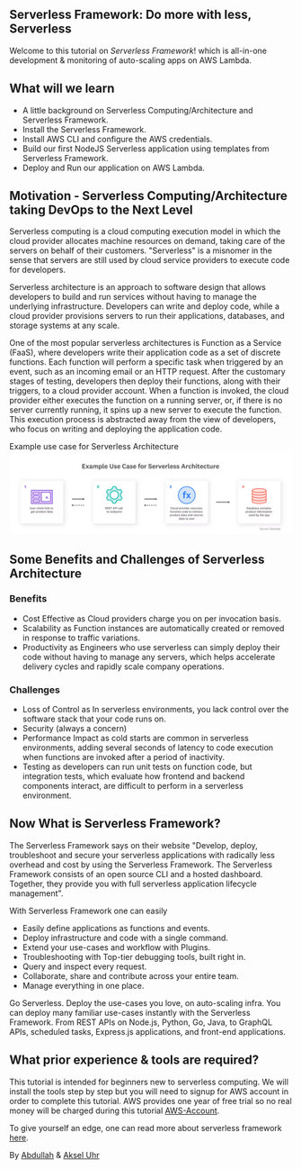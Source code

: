 ## Serverless Framework: Do more with less, Serverless

Welcome to this tutorial on *Serverless Framework*! which is all-in-one development & monitoring of auto-scaling apps on AWS Lambda.

## What will we learn

- A little background on Serverless Computing/Architecture and Serverless Framework.
- Install the Serverless Framework.
- Install AWS CLI and configure the AWS credentials.
- Build our first NodeJS Serverless application using templates from Serverless Framework.
- Deploy and Run our application on AWS Lambda.

## Motivation - Serverless Computing/Architecture taking DevOps to the Next Level
Serverless computing is a cloud computing execution model in which the cloud provider allocates machine resources on demand, taking care of the servers on behalf of their customers. "Serverless" is a misnomer in the sense that servers are still used by cloud service providers to execute code for developers.

Serverless architecture is an approach to software design that allows developers to build and run services without having to manage the underlying infrastructure. Developers can write and deploy code, while a cloud provider provisions servers to run their applications, databases, and storage systems at any scale.

One of the most popular serverless architectures is Function as a Service (FaaS), where developers write their application code as a set of discrete functions. Each function will perform a specific task when triggered by an event, such as an incoming email or an HTTP request. After the customary stages of testing, developers then deploy their functions, along with their triggers, to a cloud provider account. When a function is invoked, the cloud provider either executes the function on a running server, or, if there is no server currently running, it spins up a new server to execute the function. This execution process is abstracted away from the view of developers, who focus on writing and deploying the application code.

Example use case for Serverless Architecture
![serverless](https://github.com/Abdullah1428/katacoda-scenarios/blob/main/assets/serverless.png?raw=true)

## Some Benefits and Challenges of Serverless Architecture

### Benefits
- Cost Effective as Cloud providers charge you on per invocation basis.
- Scalability as Function instances are automatically created or removed in response to traffic variations.
- Productivity as Engineers who use serverless can simply deploy their code without having to manage any servers, which helps accelerate delivery cycles and rapidly scale company operations.

### Challenges
- Loss of Control as In serverless environments, you lack control over the software stack that your code runs on.
- Security (always a concern)
- Performance Impact as cold starts are common in serverless environments, adding several seconds of latency to code execution when functions are invoked after a period of inactivity.
- Testing as developers can run unit tests on function code, but integration tests, which evaluate how frontend and backend components interact, are difficult to perform in a serverless environment.

## Now What is Serverless Framework?
The Serverless Framework says on their website "Develop, deploy, troubleshoot and secure your serverless applications with radically less overhead and cost by using the Serverless Framework. The Serverless Framework consists of an open source CLI and a hosted dashboard. Together, they provide you with full serverless application lifecycle management".

With Serverless Framework one can easily
- Easily define applications as functions and events.
- Deploy infrastructure and code with a single command.
- Extend your use-cases and workflow with Plugins.
- Troubleshooting with Top-tier debugging tools, built right in.
- Query and inspect every request.
- Collaborate, share and contribute across your entire team.
- Manage everything in one place.

Go Serverless. Deploy the use-cases you love, on auto-scaling infra.
You can deploy many familiar use-cases instantly with the Serverless Framework. From REST APIs on Node.js, Python, Go, Java, to GraphQL APIs, scheduled tasks, Express.js applications, and front-end applications.

## What prior experience & tools are required?
This tutorial is intended for beginners new to serverless computing. We will install the tools step by step but
you will need to signup for AWS account in order to complete this tutorial. AWS provides one year of free trial
so no real money will be charged during this tutorial [AWS-Account](https://portal.aws.amazon.com/billing/signup#/start/email). 

To give yourself an edge, one can read more about serverless framework [here](https://www.serverless.com/). 

By [Abdullah](https://github.com/Abdullah1428) & [Aksel Uhr](https://github.com/Akseluhr)
